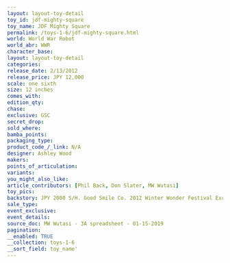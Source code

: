 ```yaml
---
layout: layout-toy-detail 
toy_id: jdf-mighty-square
toy_name: JDF Mighty Square
permalink: /toys-1-6/jdf-mighty-square.html
world: World War Robot
world_abr: WWR
character_base: 
layout: layout-toy-detail
categories: 
release_date: 2/13/2012
release_price: JPY 12,000
scale: one sixth
size: 12 inches
comes_with: 
edition_qty: 
chase: 
exclusive: GSC
secret_drop: 
sold_where: 
bamba_points: 
packaging_type: 
product_code_/_link: N/A
designer: Ashley Wood
makers: 
points_of_articulation: 
variants: 
you_might_also_like: 
article_contributors: [Phil Back, Don Slater, MW Wutasi]
toy_pics: 
backstory: JPY 2000 S/H. Good Smile Co. 2012 Winter Wonder Festival Exclusive
sale_type: 
event_exclusive: 
event_details: 
source_doc: MW Wutasi - 3A spreadsheet - 01-15-2019
pagination: 
__enabled: TRUE
__collection: toys-1-6
__sort_field: toy_name'
---
```


